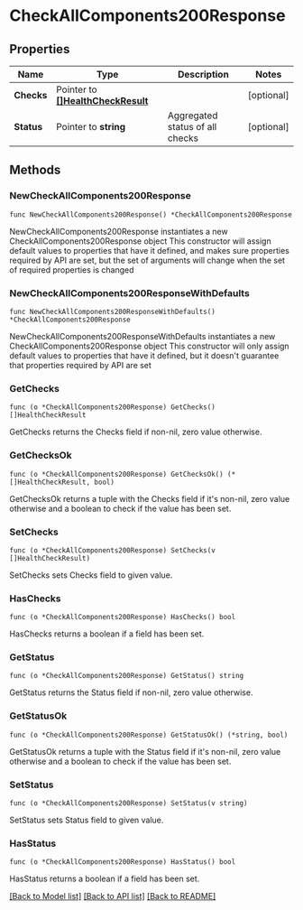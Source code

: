 # CheckAllComponents200Response

## Properties

Name | Type | Description | Notes
------------ | ------------- | ------------- | -------------
**Checks** | Pointer to [**[]HealthCheckResult**](HealthCheckResult.md) |  | [optional] 
**Status** | Pointer to **string** | Aggregated status of all checks | [optional] 

## Methods

### NewCheckAllComponents200Response

`func NewCheckAllComponents200Response() *CheckAllComponents200Response`

NewCheckAllComponents200Response instantiates a new CheckAllComponents200Response object
This constructor will assign default values to properties that have it defined,
and makes sure properties required by API are set, but the set of arguments
will change when the set of required properties is changed

### NewCheckAllComponents200ResponseWithDefaults

`func NewCheckAllComponents200ResponseWithDefaults() *CheckAllComponents200Response`

NewCheckAllComponents200ResponseWithDefaults instantiates a new CheckAllComponents200Response object
This constructor will only assign default values to properties that have it defined,
but it doesn't guarantee that properties required by API are set

### GetChecks

`func (o *CheckAllComponents200Response) GetChecks() []HealthCheckResult`

GetChecks returns the Checks field if non-nil, zero value otherwise.

### GetChecksOk

`func (o *CheckAllComponents200Response) GetChecksOk() (*[]HealthCheckResult, bool)`

GetChecksOk returns a tuple with the Checks field if it's non-nil, zero value otherwise
and a boolean to check if the value has been set.

### SetChecks

`func (o *CheckAllComponents200Response) SetChecks(v []HealthCheckResult)`

SetChecks sets Checks field to given value.

### HasChecks

`func (o *CheckAllComponents200Response) HasChecks() bool`

HasChecks returns a boolean if a field has been set.

### GetStatus

`func (o *CheckAllComponents200Response) GetStatus() string`

GetStatus returns the Status field if non-nil, zero value otherwise.

### GetStatusOk

`func (o *CheckAllComponents200Response) GetStatusOk() (*string, bool)`

GetStatusOk returns a tuple with the Status field if it's non-nil, zero value otherwise
and a boolean to check if the value has been set.

### SetStatus

`func (o *CheckAllComponents200Response) SetStatus(v string)`

SetStatus sets Status field to given value.

### HasStatus

`func (o *CheckAllComponents200Response) HasStatus() bool`

HasStatus returns a boolean if a field has been set.


[[Back to Model list]](../README.md#documentation-for-models) [[Back to API list]](../README.md#documentation-for-api-endpoints) [[Back to README]](../README.md)


